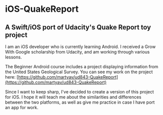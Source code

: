 # iOS-QuakeReport
## A Swift/iOS port of Udacity's Quake Report toy project

I am an iOS developer who is currently learning Android. I received a Grow With Google scholarship from Udacity, and am working through various lessons.

The Beginner Android course includes a project displaying information from the United States Geological Survey. You can see my work on the project here: [https://github.com/martyav/ud843-QuakeReport](https://github.com/martyav/ud843-QuakeReport)

Since I want to keep sharp, I've decided to create a version of this project for iOS. I hope it will teach me about the similarities and differences between the two platforms, as well as give me practice in case I have port an app for work.
